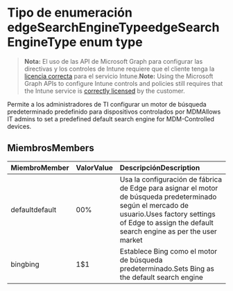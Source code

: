 # <a name="edgesearchenginetype-enum-type"></a><span data-ttu-id="03f53-101">Tipo de enumeración edgeSearchEngineType</span><span class="sxs-lookup"><span data-stu-id="03f53-101">edgeSearchEngineType enum type</span></span>

> <span data-ttu-id="03f53-102">**Nota:** El uso de las API de Microsoft Graph para configurar las directivas y los controles de Intune requiere que el cliente tenga la [licencia correcta](https://go.microsoft.com/fwlink/?linkid=839381) para el servicio Intune.</span><span class="sxs-lookup"><span data-stu-id="03f53-102">**Note:** Using the Microsoft Graph APIs to configure Intune controls and policies still requires that the Intune service is [correctly licensed](https://go.microsoft.com/fwlink/?linkid=839381) by the customer.</span></span>

<span data-ttu-id="03f53-103">Permite a los administradores de TI configurar un motor de búsqueda predeterminado predefinido para dispositivos controlados por MDM</span><span class="sxs-lookup"><span data-stu-id="03f53-103">Allows IT admins to set a predefined default search engine for MDM-Controlled devices.</span></span>
## <a name="members"></a><span data-ttu-id="03f53-104">Miembros</span><span class="sxs-lookup"><span data-stu-id="03f53-104">Members</span></span>
|<span data-ttu-id="03f53-105">Miembro</span><span class="sxs-lookup"><span data-stu-id="03f53-105">Member</span></span>|<span data-ttu-id="03f53-106">Valor</span><span class="sxs-lookup"><span data-stu-id="03f53-106">Value</span></span>|<span data-ttu-id="03f53-107">Descripción</span><span class="sxs-lookup"><span data-stu-id="03f53-107">Description</span></span>|
|:---|:---|:---|
|<span data-ttu-id="03f53-108">default</span><span class="sxs-lookup"><span data-stu-id="03f53-108">default</span></span>|<span data-ttu-id="03f53-109">0</span><span class="sxs-lookup"><span data-stu-id="03f53-109">0%</span></span>|<span data-ttu-id="03f53-110">Usa la configuración de fábrica de Edge para asignar el motor de búsqueda predeterminado según el mercado de usuario.</span><span class="sxs-lookup"><span data-stu-id="03f53-110">Uses factory settings of Edge to assign the default search engine as per the user market</span></span>|
|<span data-ttu-id="03f53-111">bing</span><span class="sxs-lookup"><span data-stu-id="03f53-111">bing</span></span>|<span data-ttu-id="03f53-112">1</span><span class="sxs-lookup"><span data-stu-id="03f53-112">$1</span></span>|<span data-ttu-id="03f53-113">Establece Bing como el motor de búsqueda predeterminado.</span><span class="sxs-lookup"><span data-stu-id="03f53-113">Sets Bing as the default search engine</span></span>|



